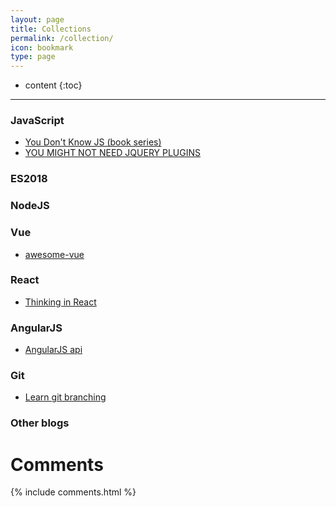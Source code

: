 ```yaml
---
layout: page
title: Collections
permalink: /collection/
icon: bookmark
type: page
---
```


* content
{:toc}

---
### JavaScript   
* [You Don't Know JS (book series)](https://github.com/getify/You-Dont-Know-JS)
* [YOU MIGHT NOT NEED JQUERY PLUGINS](http://youmightnotneedjqueryplugins.com/)

### ES2018   

### NodeJS   

### Vue   
* [awesome-vue](https://github.com/vuejs/awesome-vue)

### React   
* [Thinking in React](http://facebook.github.io/react/docs/thinking-in-react.html)

### AngularJS   
* [AngularJS api ](https://docs.angularjs.org/api)

### Git   
* [Learn git branching](https://learngitbranching.js.org/)

### Other blogs


# Comments

{% include comments.html %}
